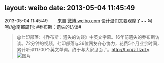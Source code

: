 layout: weibo
date: 2013-05-04 11:45:49
---
<meta name="referrer" content="no-referrer" />

2013-05-04 11:45:49  &nbsp;&nbsp;&nbsp;&nbsp;&nbsp;&nbsp; 来自 <a href="http://weibo.com/" rel="nofollow">微博 weibo.com</a>
设计湿们又要观摩了~~ 呵呵//@南都周刊: #乔布斯：遗失的访谈#
>  @七印部落: 《乔布斯：遗失的访谈》中英文字幕。16年前遗失的乔布斯访谈。72分钟的视频。七印部落与36位网友齐心协力，花费5个月业余时间，累计听译11700个英文单词。终于与大家见面了。http://t.cn/zTlzdLy ​​​
>  ![图片](https://ww1.sinaimg.cn/large/73969acegw1e4b6sx3zuuj207x0bc3yw.jpg)
